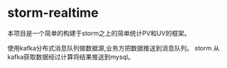 storm-realtime
==============

本项目是一个简单的构建于storm之上的简单统计PV和UV的框架。

使用kafka分布式消息队列做数据源,业务方把数据推送到消息队列。
storm 从kafka获取数据经过计算将结果推送到mysql。
